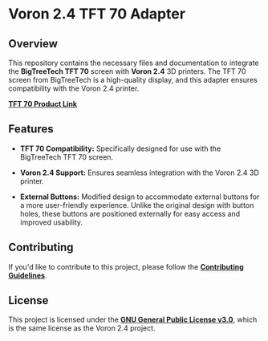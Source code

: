 # Voron 2.4 TFT 70 Adapter

## Overview

This repository contains the necessary files and documentation to integrate the **BigTreeTech TFT 70** screen with **Voron 2.4** 3D printers. The TFT 70 screen from BigTreeTech is a high-quality display, and this adapter ensures compatibility with the Voron 2.4 printer.

[**TFT 70 Product Link**](https://biqu.equipment/products/bigtreetech-pi-tft43-v2-0-screen-board?_pos=1&_sid=49243165b&_ss=r&variant=39337700786274)


## Features

- **TFT 70 Compatibility:** Specifically designed for use with the BigTreeTech TFT 70 screen.
  
- **Voron 2.4 Support:** Ensures seamless integration with the Voron 2.4 3D printer.

- **External Buttons:** Modified design to accommodate external buttons for a more user-friendly experience. Unlike the original design with button holes, these buttons are positioned externally for easy access and improved usability.

## Contributing

If you'd like to contribute to this project, please follow the [**Contributing Guidelines**](/CONTRIBUTING.md).

## License

This project is licensed under the [**GNU General Public License v3.0**](https://github.com/cristianku/BTT_TFT_70_VORON_2/blob/main/LICENSE.txt), which is the same license as the Voron 2.4 project.
